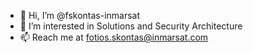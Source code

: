- 👋 Hi, I’m @fskontas-inmarsat
- 👀 I’m interested in Solutions and Security Architecture
- 📫 Reach me at fotios.skontas@inmarsat.com

<!---
fskontas-inmarsat/fskontas-inmarsat is a ✨ special ✨ repository because its `README.md` (this file) appears on your GitHub profile.
You can click the Preview link to take a look at your changes.
--->
